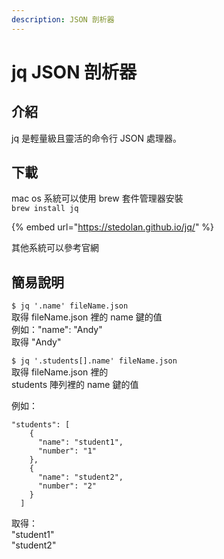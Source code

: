 ```yaml
---
description: JSON 剖析器
---
```


# jq JSON 剖析器

## 介紹

jq 是輕量級且靈活的命令行 JSON 處理器。

## 下載

mac os 系統可以使用 brew 套件管理器安裝  
`brew install jq`

{% embed url="https://stedolan.github.io/jq/" %}

其他系統可以參考官網

## 簡易說明

`$ jq '.name' fileName.json`  
取得 fileName.json 裡的 name 鍵的值  
例如："name": "Andy"  
取得 "Andy"

`$ jq '.students[].name' fileName.json`  
取得 fileName.json 裡的  
students 陣列裡的 name 鍵的值

例如：

```text
"students": [
    {
      "name": "student1",
      "number": "1"
    },
    {
      "name": "student2",
      "number": "2"
    }
  ]
```

取得：  
"student1"  
"student2"

